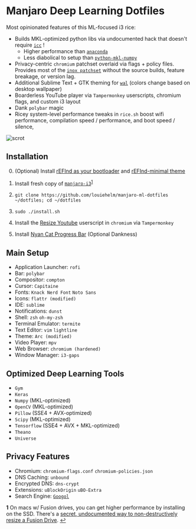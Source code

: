 # Manjaro Deep Learning Dotfiles


Most opinionated features of this ML-focused i3 rice:

- Builds MKL-optimized python libs via undocumented hack that doesn't require [`icc`](https://aur.archlinux.org/packages/intel-compiler-base/) !
  - Higher performance than [`anaconda`](https://www.continuum.io/downloads)
  - Less diabolical to setup than [`python-mkl-numpy`](https://aur.archlinux.org/packages/python-numpy-mkl/)
- Privacy-centric `chromium` patchset overlaid via flags + policy files. Provides most of the [`inox patchset`](https://github.com/gcarq/inox-patchset) without the source builds, feature breakage, or version lag.
- Additional Sublime Text + GTK theming for [`wal`](https://github.com/dylanaraps/wal) (colors change based on desktop wallpaper)
- Boarderless YouTube player via `Tampermonkey` userscripts, chromium flags, and custom i3 layout
- Dank `polybar` magic 
- Ricey system-level performance tweaks in `rice.sh` boost wifi performance, compilation speed / performance, and boot speed / silence, 


![scrot](http://i.imgur.com/oFuBqJP.jpg)


## Installation


0. (Optional) Install [rEFInd as your bootloader](http://www.rodsbooks.com/refind/installing.html) and [rEFInd-minimal theme](https://github.com/EvanPurkhiser/rEFInd-minimal)

1. Install fresh copy of [`manjaro-i3`](https://sourceforge.net/projects/manjaro-i3/files/17.0.1/manjaro-i3-17.0.1-stable-x86_64.iso/download)<sup id="a1">[1](#f1)</sup>

2. `git clone https://github.com/louiehelm/manjaro-ml-dotfiles ~/dotfiles; cd ~/dotfiles`

3. `sudo ./install.sh`

4. Install the [Resize Youtube](https://github.com/Zren/ResizeYoutubePlayerToWindowSize/raw/master/153699.user.js) userscript in `chromium` via `Tampermonkey`

5. Install [Nyan Cat Progress Bar](https://userstyles.org/styles/userjs/95033/YouTube%20-%20Nyan%20Cat%20progress%20bar%20video%20player%20theme.user.js) (Optional Dankness)



## Main Setup

- Application Launcher: `rofi`
- Bar: `polybar`
- Compositor: `compton`
- Cursor: `Capitaine`
- Fonts: `Knack Nerd Font` `Noto Sans`
- Icons: `flattr (modified)`
- IDE: `sublime`
- Notifications: `dunst`
- Shell: `zsh` `oh-my-zsh`
- Terminal Emulator: `termite`
- Text Editor: `vim` `lightline`
- Theme: `Arc (modified)`
- Video Player: `mpv`
- Web Browser: `chromium (hardened)`
- Window Manager: `i3-gaps`


## Optimized Deep Learning Tools

- `Gym`
- `Keras`
- `Numpy` (MKL-optimized)
- `OpenCV` (MKL-optimized)
- `Pillow` (SSE4 + AVX-optimized)
- `Scipy` (MKL-optimized)
- `Tensorflow` (SSE4 + AVX + MKL-optimized)
- `Theano`
- `Universe` 


## Privacy Features

- Chromium: `chromium-flags.conf` `chromium-policies.json` 
- DNS Caching: `unbound`
- Encrypted DNS: `dns-crypt`
- Extensions: `uBlockOrigin` `uBO-Extra`
- Search Engine: [`Googol`](https://github.com/broncowdd/googol)


<b id="f1">1</b> On macs w/ Fusion drives, you can get higher performance by installing on the SSD. There's a [secret, undocumented way to non-destructively resize a Fusion Drive](http://blog.fosketts.net/2012/10/03/mac-os-corestorage-resize/). [↩](#a1)

